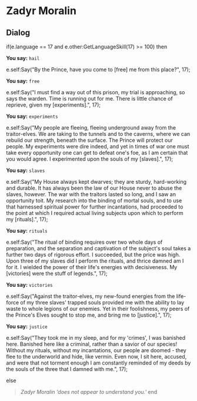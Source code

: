 # Zadyr Moralin
## Dialog

if(e.language == 17 and e.other:GetLanguageSkill(17) >= 100) then 


**You say:** `hail`




e.self:Say("By the Prince, have you come to [free] me from this place?", 17);


**You say:** `free`




e.self:Say("I must find a way out of this prison, my trial is approaching, so says the warden. Time is running out for me. There is little chance of reprieve, given my [experiments].", 17);


**You say:** `experiments`

 


e.self:Say("My people are fleeing, fleeing underground away from the traitor-elves. We are taking to the tunnels and to the caverns, where we can rebuild our strength, beneath the surface. The Prince will protect our people. My experiments were dire indeed, and yet in times of war one must take every opportunity one can get to defeat one's foe, as I am certain that you would agree. I experimented upon the souls of my [slaves].", 17);


**You say:** `slaves`




e.self:Say("My House always kept dwarves; they are sturdy, hard-working and durable. It has always been the law of our House never to abuse the slaves, however. The war with the traitors lasted so long, and I saw an opportunity toit. My research into the binding of mortal souls, and to use that harnessed spiritual power for further incantations, had proceeded to the point at which I required actual living subjects upon which to perform my [rituals].", 17);


**You say:** `rituals`




e.self:Say("The ritual of binding requires over two whole days of preparation, and the separation and captivation of the subject's soul takes a further two days of rigorous effort. I succeeded, but the price was high. Upon three of my slaves did I perform the rituals, and thrice damned am I for it. I wielded the power of their life's energies with decisiveness. My [victories] were the stuff of legends.", 17);


**You say:** `victories`




e.self:Say("Against the traitor-elves, my new-found energies from the life-force of my three slaves' trapped souls provided me with the ability to lay waste to whole legions of our enemies. Yet in their foolishness, my peers of the Prince's Elves sought to stop me, and bring me to [justice].", 17);


**You say:** `justice`




e.self:Say("They took me in my sleep, and for my 'crimes', I was banished here. Banished here like a criminal, rather than a savior of our species! Without my rituals, without my incantations, our people are doomed - they flee to the underworld and hide, like vermin. Even now, I sit here, accused, and were that not torment enough I am constantly reminded of my deeds by the souls of the three that I damned with me.", 17);


else


>*Zadyr Moralin 'does not appear to understand you.'*
end
